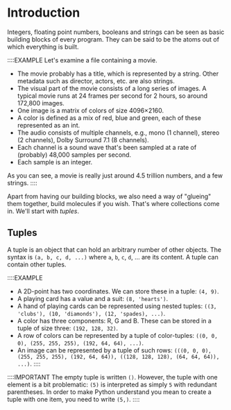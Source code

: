 # Introduction

Integers, floating point numbers, booleans and strings can be seen as basic building blocks of every program.
They can be said to be the atoms out of which everything is built.

::::EXAMPLE
Let's examine a file containing a movie.

* The movie probably has a title, which is represented by a string.
  Other metadata such as director, actors, etc. are also strings.
* The visual part of the movie consists of a long series of images.
  A typical movie runs at 24 frames per second for 2 hours, so around 172,800 images.
* One image is a matrix of colors of size 4096&times;2160.
* A color is defined as a mix of red, blue and green, each of these represented as an int.
* The audio consists of multiple channels, e.g., mono (1 channel), stereo (2 channels), Dolby Surround 7.1 (8 channels).
* Each channel is a sound wave that's been sampled at a rate of (probably) 48,000 samples per second.
* Each sample is an integer.

As you can see, a movie is really just around 4.5 trillion numbers, and a few strings.
::::

Apart from having our building blocks, we also need a way of "glueing" them together, build molecules if you wish.
That's where collections come in.
We'll start with *tuples*.

## Tuples

A tuple is an object that can hold an arbitrary number of other objects.
The syntax is `(a, b, c, d, ...)` where `a`, `b`, `c`, `d`, ... are its content.
A tuple can contain other tuples.

::::EXAMPLE

* A 2D-point has two coordinates.
  We can store these in a tuple: `(4, 9)`.
* A playing card has a value and a suit: `(8, 'hearts')`.
* A hand of playing cards can be represented using nested tuples: `((3, 'clubs'), (10, 'diamonds'), (12, 'spades), ...)`.
* A color has three components: R, G and B.
  These can be stored in a tuple of size three: `(192, 128, 32)`.
* A row of colors can be represented by a tuple of color-tuples: `((0, 0, 0), (255, 255, 255), (192, 64, 64), ...)`.
* An image can be represented by a tuple of such rows: `(((0, 0, 0), (255, 255, 255), (192, 64, 64)), ((128, 128, 128), (64, 64, 64)), ...)`.
::::

::::IMPORTANT
The empty tuple is written `()`.
However, the tuple with one element is a bit problematic: `(5)` is interpreted as simply `5` with redundant parentheses.
In order to make Python understand you mean to create a tuple with one item, you need to write `(5,)`.
::::
